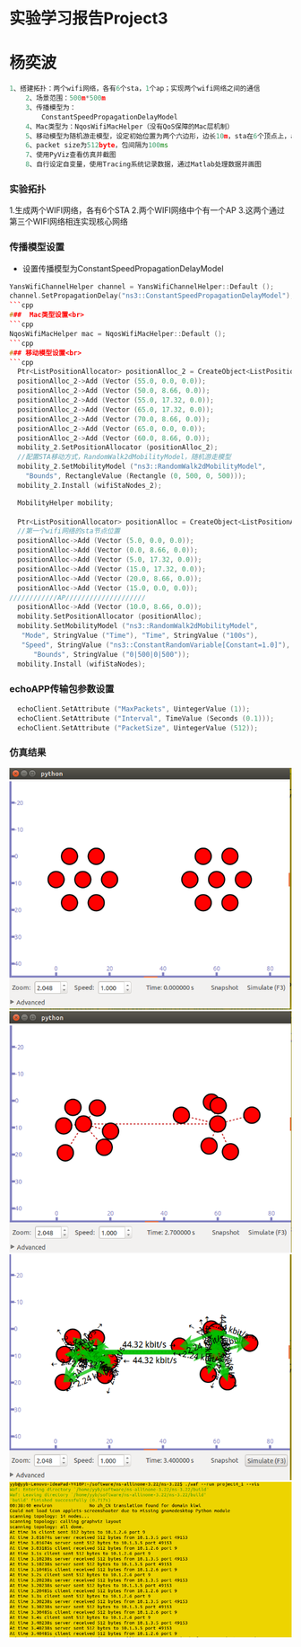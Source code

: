实验学习报告Project3
==
杨奕波
========
```cpp
1、搭建拓扑：两个wifi网络，各有6个sta，1个ap；实现两个wifi网络之间的通信
	2、场景范围：500m*500m
	3、传播模型为：
		ConstantSpeedPropagationDelayModel	
	4、Mac类型为：NqosWifiMacHelper（没有QoS保障的Mac层机制）
	5、移动模型为随机游走模型，设定初始位置为两个六边形，边长10m，sta在6个顶点上，ap在六边形中间；两个六边形中心相距50m
	6、packet size为512byte，包间隔为100ms
	7、使用PyViz查看仿真并截图
	8、自行设定自变量，使用Tracing系统记录数据，通过Matlab处理数据并画图
```

###  实验拓扑
1.生成两个WIFI网络，各有6个STA 2.两个WIFI网络中个有一个AP 3.这两个通过第三个WIFI网络相连实现核心网络
### 传播模型设置<br>
* 设置传播模型为ConstantSpeedPropagationDelayModel
```cpp
YansWifiChannelHelper channel = YansWifiChannelHelper::Default ();
channel.SetPropagationDelay("ns3::ConstantSpeedPropagationDelayModel");
```cpp
###  Mac类型设置<br>
```cpp
NqosWifiMacHelper mac = NqosWifiMacHelper::Default ();
```cpp
### 移动模型设置<br>
```cpp
  Ptr<ListPositionAllocator> positionAlloc_2 = CreateObject<ListPositionAllocator> ();
  positionAlloc_2->Add (Vector (55.0, 0.0, 0.0)); 
  positionAlloc_2->Add (Vector (50.0, 8.66, 0.0)); 
  positionAlloc_2->Add (Vector (55.0, 17.32, 0.0)); 
  positionAlloc_2->Add (Vector (65.0, 17.32, 0.0)); 
  positionAlloc_2->Add (Vector (70.0, 8.66, 0.0)); 
  positionAlloc_2->Add (Vector (65.0, 0.0, 0.0));
  positionAlloc_2->Add (Vector (60.0, 8.66, 0.0));
  mobility_2.SetPositionAllocator (positionAlloc_2);
  //配置STA移动方式，RandomWalk2dMobilityModel，随机游走模型
  mobility_2.SetMobilityModel ("ns3::RandomWalk2dMobilityModel",
	"Bounds", RectangleValue (Rectangle (0, 500, 0, 500)));            //范围500×500
  mobility_2.Install (wifiStaNodes_2);
```
```cpp
  MobilityHelper mobility;

  Ptr<ListPositionAllocator> positionAlloc = CreateObject<ListPositionAllocator> (); 
  //第一个wifi网络的sta节点位置
  positionAlloc->Add (Vector (5.0, 0.0, 0.0)); 
  positionAlloc->Add (Vector (0.0, 8.66, 0.0)); 
  positionAlloc->Add (Vector (5.0, 17.32, 0.0)); 
  positionAlloc->Add (Vector (15.0, 17.32, 0.0)); 
  positionAlloc->Add (Vector (20.0, 8.66, 0.0)); 
  positionAlloc->Add (Vector (15.0, 0.0, 0.0));
////////////AP////////////////////
  positionAlloc->Add (Vector (10.0, 8.66, 0.0)); 
  mobility.SetPositionAllocator (positionAlloc);
  mobility.SetMobilityModel ("ns3::RandomWalk2dMobilityModel",
   "Mode", StringValue ("Time"), "Time", StringValue ("100s"),
   "Speed", StringValue ("ns3::ConstantRandomVariable[Constant=1.0]"),
      "Bounds", StringValue ("0|500|0|500"));
  mobility.Install (wifiStaNodes);
```
### echoAPP传输包参数设置
```cpp
  echoClient.SetAttribute ("MaxPackets", UintegerValue (1));
  echoClient.SetAttribute ("Interval", TimeValue (Seconds (0.1)));
  echoClient.SetAttribute ("PacketSize", UintegerValue (512));
```
### 仿真结果<br>
![](https://github.com/yybEric/ns3-lec-project/blob/master/pic4/project4_1.png)<br>
![](https://github.com/yybEric/ns3-lec-project/blob/master/pic4/project4_2.png)<br>
![](https://github.com/yybEric/ns3-lec-project/blob/master/pic4/project4_3.png)<br>
![](https://github.com/yybEric/ns3-lec-project/blob/master/pic4/project4_4.png)<br>
